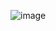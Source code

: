 ![image](https://user-images.githubusercontent.com/80594181/149718115-a324919b-3fb5-4390-9bae-f6c48e88305d.png)

